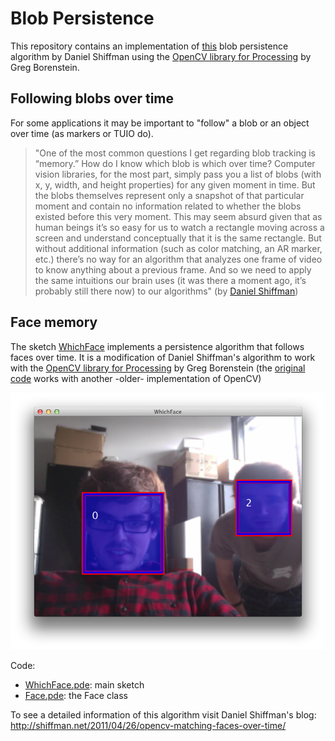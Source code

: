 Blob Persistence
================

This repository contains an implementation of [this](http://shiffman.net/2011/04/26/opencv-matching-faces-over-time/) blob persistence algorithm by Daniel Shiffman using the [OpenCV library for Processing](https://github.com/atduskgreg/opencv-processing) by Greg Borenstein.

## Following blobs over time

For some applications it may be important to "follow" a blob or an object over time (as markers or TUIO do).

> "One of the most common questions I get regarding blob tracking is “memory.” How do I know which blob is which over time? Computer vision libraries, for the most part, simply pass you a list of blobs (with x, y, width, and height properties) for any given moment in time. But the blobs themselves represent only a snapshot of that particular moment and contain no information related to whether the blobs existed before this very moment. This may seem absurd given that as human beings it’s so easy for us to watch a rectangle moving across a screen and understand conceptually that it is the same rectangle. But without additional information (such as color matching, an AR marker, etc.) there’s no way for an algorithm that analyzes one frame of video to know anything about a previous frame. And so we need to apply the same intuitions our brain uses (it was there a moment ago, it’s probably still there now) to our algorithms" (by [Daniel Shiffman](http://shiffman.net/2011/04/26/opencv-matching-faces-over-time/))

## Face memory

The sketch [WhichFace](https://github.com/jorditost/BlobPersistence/tree/master/WhichFace) implements a persistence algorithm that follows faces over time. It is a modification of Daniel Shiffman's algorithm to work with the [OpenCV library for Processing](https://github.com/atduskgreg/opencv-processing) by Greg Borenstein (the [original code](http://shiffman.net/p5/whichface.zip) works with another -older- implementation of OpenCV)

![](WhichFace/screenshots/whichface.png)

Code:
- [WhichFace.pde](https://github.com/jorditost/BlobPersistence/blob/master/WhichFace/WhichFace.pde): main sketch
- [Face.pde](https://github.com/jorditost/BlobPersistence/blob/master/WhichFace/Face.pde): the Face class

To see a detailed information of this algorithm visit Daniel Shiffman's blog:
http://shiffman.net/2011/04/26/opencv-matching-faces-over-time/